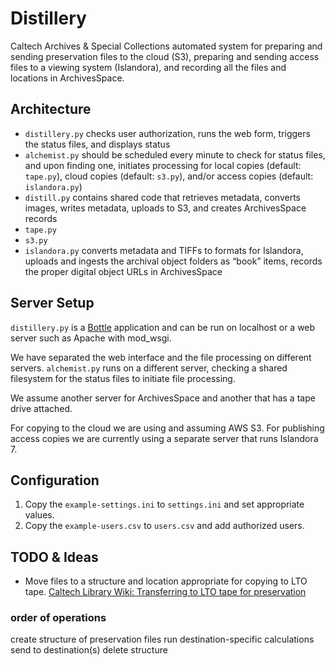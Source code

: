 # Distillery

Caltech Archives & Special Collections automated system for preparing and sending preservation files to the cloud (S3), preparing and sending access files to a viewing system (Islandora), and recording all the files and locations in ArchivesSpace.

## Architecture

- `distillery.py` checks user authorization, runs the web form, triggers the status files, and displays status
- `alchemist.py` should be scheduled every minute to check for status files, and upon finding one, initiates processing for local copies (default: `tape.py`), cloud copies (default: `s3.py`), and/or access copies (default: `islandora.py`)
- `distill.py` contains shared code that retrieves metadata, converts images, writes metadata, uploads to S3, and creates ArchivesSpace records
- `tape.py`
- `s3.py`
- `islandora.py` converts metadata and TIFFs to formats for Islandora, uploads and ingests the archival object folders as “book” items, records the proper digital object URLs in ArchivesSpace

## Server Setup

`distillery.py` is a [Bottle](https://bottlepy.org/) application and can be run on localhost or a web server such as Apache with mod_wsgi.

We have separated the web interface and the file processing on different servers. `alchemist.py` runs on a different server, checking a shared filesystem for the status files to initiate file processing.

We assume another server for ArchivesSpace and another that has a tape drive attached.

For copying to the cloud we are using and assuming AWS S3. For publishing access copies we are currently using a separate server that runs Islandora 7.

## Configuration

1. Copy the `example-settings.ini` to `settings.ini` and set appropriate values.
1. Copy the `example-users.csv` to `users.csv` and add authorized users.

## TODO & Ideas

- Move files to a structure and location appropriate for copying to LTO tape. [Caltech Library Wiki: Transferring to LTO tape for preservation](https://caltechlibrary.atlassian.net/l/c/yJFLPJtJ)

### order of operations

create structure of preservation files
run destination-specific calculations
send to destination(s)
delete structure
